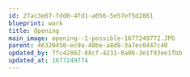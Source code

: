 ```yaml
---
id: 27ac3e87-fdd0-4fd1-a056-5e57ef5d2881
blueprint: work
title: Opening
main_image: opening--1-possible-1677249772.JPG
parent: 46320450-ec9a-48be-a8d8-3a7ec0447c40
updated_by: 7fc42862-88cf-4231-8a06-3e1f93ee1fbb
updated_at: 1677249774
---
```

